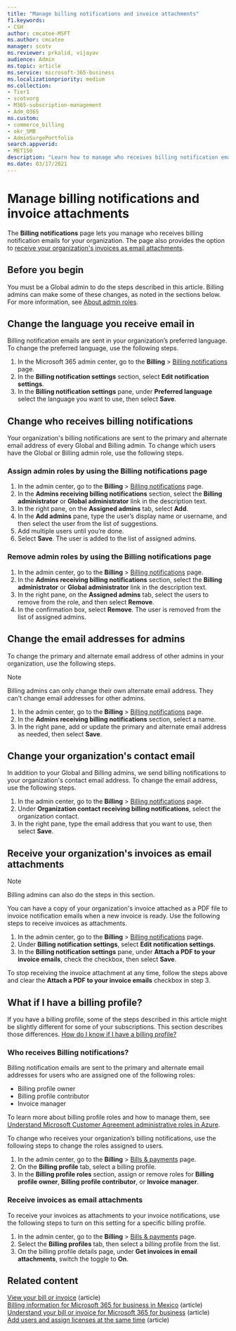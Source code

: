```yaml
---
title: "Manage billing notifications and invoice attachments"
f1.keywords:
- CSH
author: cmcatee-MSFT
ms.author: cmcatee
manager: scotv
ms.reviewer: prkalid, vijayav
audience: Admin
ms.topic: article
ms.service: microsoft-365-business
ms.localizationpriority: medium
ms.collection: 
- Tier1
- scotvorg
- M365-subscription-management
- Adm_O365
ms.custom:
- commerce_billing
- okr_SMB
- AdminSurgePortfolio
search.appverid:
- MET150
description: "Learn how to manage who receives billing notification emails and invoice attachments."
ms.date: 03/17/2021
---
```


# Manage billing notifications and invoice attachments

The **Billing notifications** page lets you manage who receives billing notification emails for your organization. The page also provides the option to [receive your organization's invoices as email attachments](#receive-your-organizations-invoices-as-email-attachments).

## Before you begin

You must be a Global admin to do the steps described in this article. Billing admins can make some of these changes, as noted in the sections below. For more information, see [About admin roles](../../admin/add-users/about-admin-roles.md).

## Change the language you receive email in

Billing notification emails are sent in your organization’s preferred language. To change the preferred language, use the following steps.

1. In the Microsoft 365 admin center, go to the **Billing** > <a href="https://go.microsoft.com/fwlink/p/?linkid=853212" target="_blank">Billing notifications</a> page.
2. In the **Billing notification settings** section, select **Edit notification settings**.
3. In the **Billing notification settings** pane, under **Preferred language** select the language you want to use, then select **Save**.

## Change who receives billing notifications

Your organization's billing notifications are sent to the primary and alternate email address of every Global and Billing admin. To change which users have the Global or Billing admin role, use the following steps.

### Assign admin roles by using the Billing notifications page

1. In the admin center, go to the **Billing** > <a href="https://go.microsoft.com/fwlink/p/?linkid=853212" target="_blank">Billing notifications</a> page.
2. In the **Admins receiving billing notifications** section, select the **Billing administrator** or **Global administrator** link in the description text.
3. In the right pane, on the **Assigned admins** tab, select **Add**.
4. In the **Add admins** pane, type the user’s display name or username, and then select the user from the list of suggestions.
5. Add multiple users until you’re done.
6. Select **Save**. The user is added to the list of assigned admins.

### Remove admin roles by using the Billing notifications page

1. In the admin center, go to the **Billing** > <a href="https://go.microsoft.com/fwlink/p/?linkid=853212" target="_blank">Billing notifications</a> page.
2. In the **Admins receiving billing notifications** section, select the **Billing administrator** or **Global administrator** link in the description text.
3. In the right pane, on the **Assigned admins** tab, select the users to remove from the role, and then select **Remove**.
4. In the confirmation box, select **Remove**. The user is removed from the list of assigned admins.

## Change the email addresses for admins

To change the primary and alternate email address of other admins in your organization, use the following steps.

> [!NOTE]
> Billing admins can only change their own alternate email address. They can't change email addresses for other admins.

1. In the admin center, go to the **Billing** > <a href="https://go.microsoft.com/fwlink/p/?linkid=853212" target="_blank">Billing notifications</a> page.
2. In the **Admins receiving billing notifications** section, select a name.
3. In the right pane, add or update the primary and alternate email address as needed, then select **Save**.

## Change your organization's contact email

In addition to your Global and Billing admins, we send billing notifications to your organization's contact email address. To change the email address, use the following steps.

1. In the admin center, go to the **Billing** > <a href="https://go.microsoft.com/fwlink/p/?linkid=853212" target="_blank">Billing notifications</a> page.
2. Under **Organization contact receiving billing notifications**, select the organization contact.
3. In the right pane, type the email address that you want to use, then select **Save**.

## Receive your organization's invoices as email attachments

> [!NOTE]
> Billing admins can also do the steps in this section.

You can have a copy of your organization's invoice attached as a PDF file to invoice notification emails when a new invoice is ready. Use the following steps to receive invoices as attachments.

1. In the admin center, go to the **Billing** > <a href="https://go.microsoft.com/fwlink/p/?linkid=853212" target="_blank">Billing notifications</a> page.
2. Under **Billing notification settings**, select **Edit notification settings**.
3. In the **Billing notification settings** pane, under **Attach a PDF to your invoice emails**, check the checkbox, then select **Save**.

To stop receiving the invoice attachment at any time, follow the steps above and clear the **Attach a PDF to your invoice  emails** checkbox in step 3.

## What if I have a billing profile?

If you have a billing profile, some of the steps described in this article might be slightly different for some of your subscriptions. This section describes those differences. [How do I know if I have a billing profile?](manage-billing-profiles.md)

### Who receives Billing notifications?

Billing notification emails are sent to the primary and alternate email addresses for users who are assigned one of the following roles:

- Billing profile owner
- Billing profile contributor
- Invoice manager

To learn more about billing profile roles and how to manage them, see [Understand Microsoft Customer Agreement administrative roles in Azure](/azure/cost-management-billing/manage/understand-mca-roles).

To change who receives your organization’s billing notifications, use the following steps to change the roles assigned to users.

1. In the admin center, go to the **Billing** > <a href="https://go.microsoft.com/fwlink/p/?linkid=2102895" target="_blank">Bills & payments</a> page.
2. On the **Billing profile** tab, select a billing profile.
3. In the **Billing profile roles** section, assign or remove roles for **Billing profile owner**, **Billing profile contributor**, or **Invoice manager**.

### Receive invoices as email attachments

To receive your invoices as attachments to your invoice notifications, use the following steps to turn on this setting for a specific billing profile.

1. In the admin center, go to the **Billing** > <a href="https://go.microsoft.com/fwlink/p/?linkid=2102895" target="_blank">Bills & payments</a> page.
2. Select the **Billing profiles** tab, then select a billing profile from the list.
3. On the billing profile details page, under **Get invoices in email attachments**, switch the toggle to **On**.

## Related content

[View your bill or invoice](view-your-bill-or-invoice.md) (article)\
[Billing information for Microsoft 365 for business in Mexico](mexico-billing-info.md) (article) \
[Understand your bill or invoice for Microsoft 365 for business](understand-your-invoice2.md) (article)\
[Add users and assign licenses at the same time](../../admin/add-users/add-users.md) (article)
